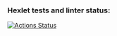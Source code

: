 ### Hexlet tests and linter status:
[![Actions Status](https://github.com/SaiRyker/frontend-project-46/actions/workflows/hexlet-check.yml/badge.svg)](https://github.com/SaiRyker/frontend-project-46/actions)